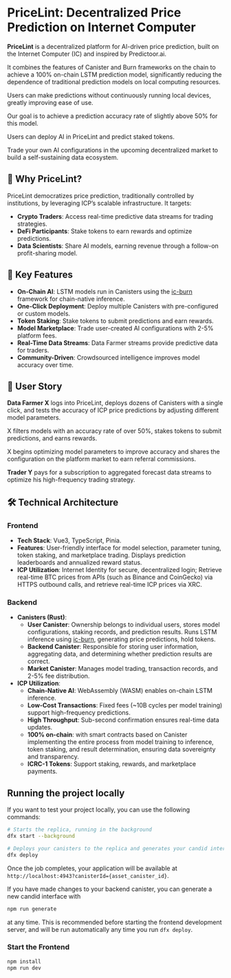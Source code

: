 # PriceLint: Decentralized Price Prediction on Internet Computer

**PriceLint** is a decentralized platform for AI-driven price prediction, built on the Internet Computer (IC) and inspired by Predictoor.ai.

It combines the features of Canister and Burn frameworks on the chain to achieve a 100% on-chain LSTM prediction model, significantly reducing the dependence of traditional prediction models on local computing resources.

Users can make predictions without continuously running local devices, greatly improving ease of use.

Our goal is to achieve a prediction accuracy rate of slightly above 50% for this model.

Users can deploy AI in PriceLint and predict staked tokens.

Trade your own AI configurations in the upcoming decentralized market to build a self-sustaining data ecosystem.

## 📝 Why PriceLint?

PriceLint democratizes price prediction, traditionally controlled by institutions, by leveraging ICP’s scalable infrastructure. It targets:

- **Crypto Traders**: Access real-time predictive data streams for trading strategies.
- **DeFi Participants**: Stake tokens to earn rewards and optimize predictions.
- **Data Scientists**: Share AI models, earning revenue through a follow-on profit-sharing model.

## 🚀 Key Features

- **On-Chain AI**: LSTM models run in Canisters using the [ic-burn](https://github.com/LintDAO/ic-burn) framework for chain-native inference.
- **One-Click Deployment**: Deploy multiple Canisters with pre-configured or custom models.
- **Token Staking**: Stake tokens to submit predictions and earn rewards.
- **Model Marketplace**: Trade user-created AI configurations with 2-5% platform fees.
- **Real-Time Data Streams**: Data Farmer streams provide predictive data for traders.
- **Community-Driven**: Crowdsourced intelligence improves model accuracy over time.

## 💬 User Story

**Data Farmer X** logs into PriceLint, deploys dozens of Canisters with a single click, and tests the accuracy of ICP price predictions by adjusting different model parameters.

X filters models with an accuracy rate of over 50%, stakes tokens to submit predictions, and earns rewards.

X begins optimizing model parameters to improve accuracy and shares the configuration on the platform market to earn referral commissions.

**Trader Y** pays for a subscription to aggregated forecast data streams to optimize his high-frequency trading strategy.

## 🛠️ Technical Architecture

### Frontend

- **Tech Stack**: Vue3, TypeScript, Pinia.
- **Features**: User-friendly interface for model selection, parameter tuning, token staking, and marketplace trading. Displays prediction leaderboards and annualized reward status.
- **ICP Utilization**: Internet Identity for secure, decentralized login; Retrieve real-time BTC prices from APIs (such as Binance and CoinGecko) via HTTPS outbound calls, and retrieve real-time ICP prices via XRC.

### Backend

- **Canisters (Rust)**:
  - **User Canister**: Ownership belongs to individual users, stores model configurations, staking records, and prediction results. Runs LSTM inference using [ic-burn](https://github.com/LintDAO/ic-burn), generating price predictions, hold tokens.
  - **Backend Canister**: Responsible for storing user information, aggregating data, and determining whether prediction results are correct.
  - **Market Canister**: Manages model trading, transaction records, and 2-5% fee distribution.
- **ICP Utilization**:
  - **Chain-Native AI**: WebAssembly (WASM) enables on-chain LSTM inference.
  - **Low-Cost Transactions**: Fixed fees (~10B cycles per model training) support high-frequency predictions.
  - **High Throughput**: Sub-second confirmation ensures real-time data updates.
  - **100% on-chain**: with smart contracts based on Canister implementing the entire process from model training to inference, token staking, and result determination, ensuring data sovereignty and transparency.
  - **ICRC-1 Tokens**: Support staking, rewards, and marketplace payments.

## Running the project locally

If you want to test your project locally, you can use the following commands:

```bash
# Starts the replica, running in the background
dfx start --background

# Deploys your canisters to the replica and generates your candid interface
dfx deploy
```

Once the job completes, your application will be available at `http://localhost:4943?canisterId={asset_canister_id}`.

If you have made changes to your backend canister, you can generate a new candid interface with

```bash
npm run generate
```

at any time. This is recommended before starting the frontend development server, and will be run automatically any time you run `dfx deploy`.

### Start the Frontend

```bash
npm install
npm run dev
```
